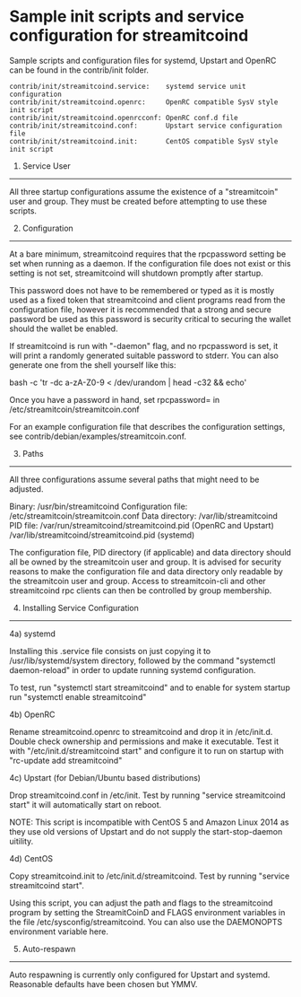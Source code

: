 Sample init scripts and service configuration for streamitcoind
==========================================================

Sample scripts and configuration files for systemd, Upstart and OpenRC
can be found in the contrib/init folder.

    contrib/init/streamitcoind.service:    systemd service unit configuration
    contrib/init/streamitcoind.openrc:     OpenRC compatible SysV style init script
    contrib/init/streamitcoind.openrcconf: OpenRC conf.d file
    contrib/init/streamitcoind.conf:       Upstart service configuration file
    contrib/init/streamitcoind.init:       CentOS compatible SysV style init script

1. Service User
---------------------------------

All three startup configurations assume the existence of a "streamitcoin" user
and group.  They must be created before attempting to use these scripts.

2. Configuration
---------------------------------

At a bare minimum, streamitcoind requires that the rpcpassword setting be set
when running as a daemon.  If the configuration file does not exist or this
setting is not set, streamitcoind will shutdown promptly after startup.

This password does not have to be remembered or typed as it is mostly used
as a fixed token that streamitcoind and client programs read from the configuration
file, however it is recommended that a strong and secure password be used
as this password is security critical to securing the wallet should the
wallet be enabled.

If streamitcoind is run with "-daemon" flag, and no rpcpassword is set, it will
print a randomly generated suitable password to stderr.  You can also
generate one from the shell yourself like this:

bash -c 'tr -dc a-zA-Z0-9 < /dev/urandom | head -c32 && echo'

Once you have a password in hand, set rpcpassword= in /etc/streamitcoin/streamitcoin.conf

For an example configuration file that describes the configuration settings,
see contrib/debian/examples/streamitcoin.conf.

3. Paths
---------------------------------

All three configurations assume several paths that might need to be adjusted.

Binary:              /usr/bin/streamitcoind
Configuration file:  /etc/streamitcoin/streamitcoin.conf
Data directory:      /var/lib/streamitcoind
PID file:            /var/run/streamitcoind/streamitcoind.pid (OpenRC and Upstart)
                     /var/lib/streamitcoind/streamitcoind.pid (systemd)

The configuration file, PID directory (if applicable) and data directory
should all be owned by the streamitcoin user and group.  It is advised for security
reasons to make the configuration file and data directory only readable by the
streamitcoin user and group.  Access to streamitcoin-cli and other streamitcoind rpc clients
can then be controlled by group membership.

4. Installing Service Configuration
-----------------------------------

4a) systemd

Installing this .service file consists on just copying it to
/usr/lib/systemd/system directory, followed by the command
"systemctl daemon-reload" in order to update running systemd configuration.

To test, run "systemctl start streamitcoind" and to enable for system startup run
"systemctl enable streamitcoind"

4b) OpenRC

Rename streamitcoind.openrc to streamitcoind and drop it in /etc/init.d.  Double
check ownership and permissions and make it executable.  Test it with
"/etc/init.d/streamitcoind start" and configure it to run on startup with
"rc-update add streamitcoind"

4c) Upstart (for Debian/Ubuntu based distributions)

Drop streamitcoind.conf in /etc/init.  Test by running "service streamitcoind start"
it will automatically start on reboot.

NOTE: This script is incompatible with CentOS 5 and Amazon Linux 2014 as they
use old versions of Upstart and do not supply the start-stop-daemon uitility.

4d) CentOS

Copy streamitcoind.init to /etc/init.d/streamitcoind. Test by running "service streamitcoind start".

Using this script, you can adjust the path and flags to the streamitcoind program by
setting the StreamitCoinD and FLAGS environment variables in the file
/etc/sysconfig/streamitcoind. You can also use the DAEMONOPTS environment variable here.

5. Auto-respawn
-----------------------------------

Auto respawning is currently only configured for Upstart and systemd.
Reasonable defaults have been chosen but YMMV.
